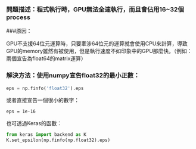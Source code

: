 ### 問題描述：程式執行時，GPU無法全速執行，而且會佔用16~32個process

###原因：

GPU不支援64位元運算時，只要牽涉64位元的運算就會使用CPU來計算，導致GPU的memory雖然有被使用，但是執行速度不如印象中的GPU那麼快。（例如：兩個宣告為float64的matrix運算）

### 解決方法：使用numpy宣告float32的最小正數：

```py
eps = np.finfo('float32').eps
```

或者直接宣告一個很小的數字：

`eps = 1e-16`

也可透過Keras的函數：

```py
from keras import backend as K
K.set_epsilon(np.finfo(np.float32).eps)
```
